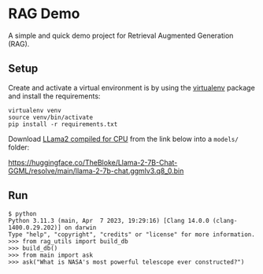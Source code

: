 # RAG Demo

A simple and quick demo project for Retrieval Augmented Generation (RAG).

## Setup

Create and activate a virtual environment is by using the [virtualenv](https://pypi.org/project/virtualenv/) package
and install the requirements:

```shell
virtualenv venv
source venv/bin/activate
pip install -r requirements.txt
```
Download [LLama2 compiled for CPU](https://huggingface.co/TheBloke/Llama-2-7B-Chat-GGML)
from the link below into a `models/` folder:

https://huggingface.co/TheBloke/Llama-2-7B-Chat-GGML/resolve/main/llama-2-7b-chat.ggmlv3.q8_0.bin

## Run
```ssh
$ python
Python 3.11.3 (main, Apr  7 2023, 19:29:16) [Clang 14.0.0 (clang-1400.0.29.202)] on darwin
Type "help", "copyright", "credits" or "license" for more information.
>>> from rag_utils import build_db
>>> build_db()
>>> from main import ask
>>> ask("What is NASA's most powerful telescope ever constructed?")
```
